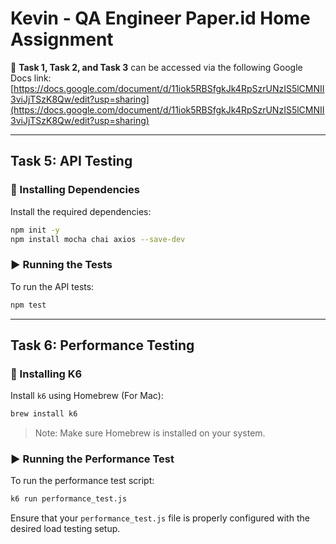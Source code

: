 # Kevin - QA Engineer Paper.id Home Assignment

📄 **Task 1, Task 2, and Task 3** can be accessed via the following Google Docs link:
[https://docs.google.com/document/d/11iok5RBSfgkJk4RpSzrUNzIS5lCMNII3viJjTSzK8Qw/edit?usp=sharing](https://docs.google.com/document/d/11iok5RBSfgkJk4RpSzrUNzIS5lCMNII3viJjTSzK8Qw/edit?usp=sharing)

---

## Task 5: API Testing 

### 🧪 Installing Dependencies

Install the required dependencies:

```bash
npm init -y
npm install mocha chai axios --save-dev
```

### ▶️ Running the Tests

To run the API tests:

```bash
npm test
```

---

## Task 6: Performance Testing

### 🚀 Installing K6

Install `k6` using Homebrew (For Mac):

```bash
brew install k6
```

> Note: Make sure Homebrew is installed on your system.

### ▶️ Running the Performance Test

To run the performance test script:

```bash
k6 run performance_test.js
```

Ensure that your `performance_test.js` file is properly configured with the desired load testing setup.
